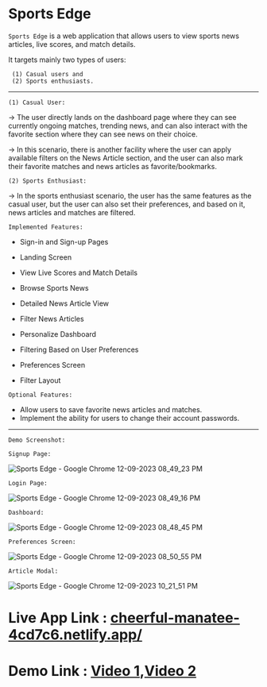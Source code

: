 # Sports Edge

`Sports Edge` is a web application that allows users to view sports news articles, live scores, and match details.

It targets mainly two types of users:

```
 (1) Casual users and
 (2) Sports enthusiasts.
```

---

`(1) Casual User:`

&rarr; The user directly lands on the dashboard page where they can see currently ongoing matches, trending news, and can also interact with the favorite section where they can see news on their choice.

&rarr; In this scenario, there is another facility where the user can apply available filters on the News Article section, and the user can also mark their favorite matches and news articles as favorite/bookmarks.

`(2) Sports Enthusiast:`

&rarr; In the sports enthusiast scenario, the user has the same features as the casual user, but the user can also set their preferences, and based on it, news articles and matches are filtered.

`Implemented Features:`

- Sign-in and Sign-up Pages
- Landing Screen
- View Live Scores and Match Details
- Browse Sports News
- Detailed News Article View
- Filter News Articles
- Personalize Dashboard
- Filtering Based on User Preferences
- Preferences Screen

- Filter Layout

`Optional Features:`

- Allow users to save favorite news articles and matches.
- Implement the ability for users to change their account passwords.

---

`Demo Screenshot:`

`Signup Page:`

![Sports Edge - Google Chrome 12-09-2023 08_49_23 PM](https://github.com/JavidSumra/sportsNews/assets/112365664/15af95be-c3e2-4c2d-a6bb-45be40362747)

`Login Page:`

 ![Sports Edge - Google Chrome 12-09-2023 08_49_16 PM](https://github.com/JavidSumra/sportsNews/assets/112365664/2df82f77-3177-4389-8582-0b798753801f)

`Dashboard:`

![Sports Edge - Google Chrome 12-09-2023 08_48_45 PM](https://github.com/JavidSumra/sportsNews/assets/112365664/ae0fb9eb-3f2e-4a14-b5de-8bc781605e55)

`Preferences Screen:`

![Sports Edge - Google Chrome 12-09-2023 08_50_55 PM](https://github.com/JavidSumra/sportsNews/assets/112365664/a7c27a45-0959-489e-be11-25e608352efb)

`Article Modal:`

![Sports Edge - Google Chrome 12-09-2023 10_21_51 PM](https://github.com/JavidSumra/sportsNews/assets/112365664/b0d3a60b-fa27-4d98-a59a-1cd2dcbdeb05)


# Live App Link : [cheerful-manatee-4cd7c6.netlify.app/](https://cheerful-manatee-4cd7c6.netlify.app/)

# Demo Link : [Video 1](https://www.loom.com/share/f111e709637940bd8a081243ca0dd280?sid=151a5085-0ea4-4df9-a7b6-aed162299e81),[Video 2](https://www.loom.com/share/720f97b73d2545ce9b403b65bf33ae77?sid=2565a70b-917f-41e1-b277-16cce2426d53)

